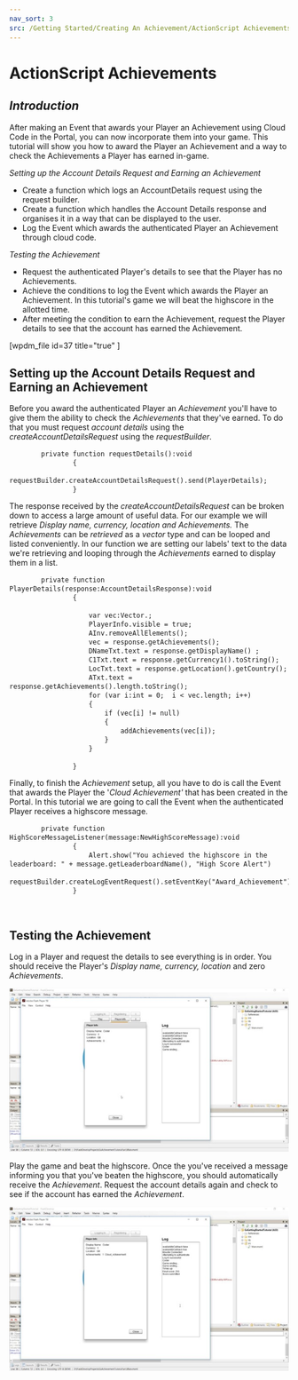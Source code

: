 ```yaml
---
nav_sort: 3
src: /Getting Started/Creating An Achievement/ActionScript Achievements.md
---
```


# ActionScript Achievements

## *Introduction*

After making an Event that awards your Player an Achievement using Cloud Code in the Portal, you can now incorporate them into your game. This tutorial will show you how to award the Player an Achievement and a way to check the Achievements a Player has earned in-game.

*Setting up the Account Details Request and Earning an Achievement*

  * Create a function which logs an AccountDetails request using the request builder.
  * Create a function which handles the Account Details response and organises it in a way that can be displayed to the user.
  * Log the Event which awards the authenticated Player an Achievement through cloud code.

*Testing the Achievement*

  * Request the authenticated Player's details to see that the Player has no Achievements.
  * Achieve the conditions to log the Event which awards the Player an Achievement. In this tutorial's game we will beat the highscore in the allotted time.
  * After meeting the condition to earn the Achievement, request the Player details to see that the account has earned the Achievement.

[wpdm_file id=37 title="true" ]

## Setting up the Account Details Request and Earning an Achievement

Before you award the authenticated Player an *Achievement* you'll have to give them the ability to check the *Achievements* that they've earned. To do that you must request *account details* using the *createAccountDetailsRequest* using the *requestBuilder*.

```
    	private function requestDetails():void
    			{
    				requestBuilder.createAccountDetailsRequest().send(PlayerDetails);
    			}
```

The response received by the *createAccountDetailsRequest* can be broken down to access a large amount of useful data. For our example we will retrieve *Display name, currency, location *and* Achievements.* The *Achievements* can be *retrieved* as a *vector* type and can be looped and listed conveniently. In our function we are setting our labels' text to the data we're retrieving and looping through the *Achievements* earned to display them in a list.

```
    	private function PlayerDetails(response:AccountDetailsResponse):void
    			{

    				var vec:Vector.;
    				PlayerInfo.visible = true;
    				AInv.removeAllElements();
    				vec = response.getAchievements();
    				DNameTxt.text = response.getDisplayName() ;
    				C1Txt.text = response.getCurrency1().toString();
    				LocTxt.text = response.getLocation().getCountry();
    				ATxt.text = response.getAchievements().length.toString();
    				for (var i:int = 0;  i < vec.length; i++)
    				{
    					if (vec[i] != null)
    					{
    						addAchievements(vec[i]);
    					}
    				}

    			}
```

Finally, to finish the *Achievement* setup, all you have to do is call the Event that awards the Player the '*Cloud Achievement'* that has been created in the Portal. In this tutorial we are going to call the Event when the authenticated Player receives a highscore message.

```
    	private function HighScoreMessageListener(message:NewHighScoreMessage):void
    			{
    				Alert.show("You achieved the highscore in the leaderboard: " + message.getLeaderboardName(), "High Score Alert")
    				requestBuilder.createLogEventRequest().setEventKey("Award_Achievement").send(GeneralLogResponse);
    			}
```

 

## Testing the Achievement

Log in a Player and request the details to see everything is in order. You should receive the Player's *Display name, currency, location* and zero *Achievements*.

![l](img/AS/1.jpg)

Play the game and beat the highscore. Once the you've received a message informing you that you've beaten the highscore, you should automatically receive the *Achievement*. Request the account details again and check to see if the account has earned the *Achievement*.

![l](img/AS/2.jpg)
